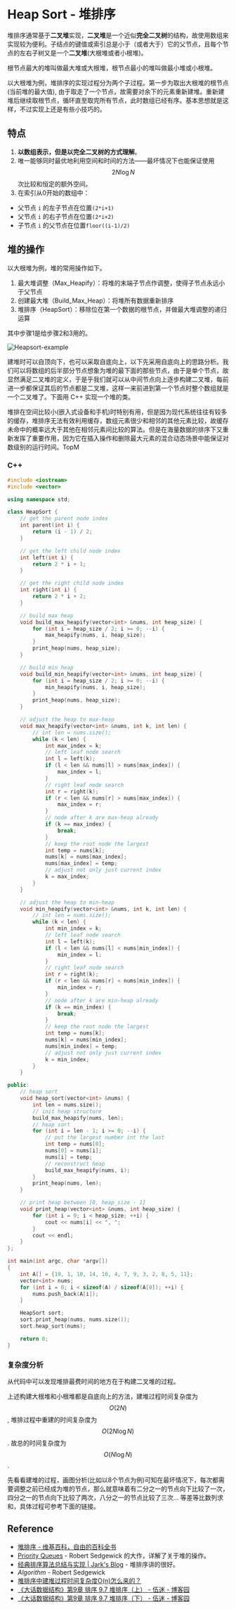 # Heap Sort - 堆排序

堆排序通常基于**二叉堆**实现，**二叉堆**是一个近似**完全二叉树**的结构，故使用数组来实现较为便利。子结点的键值或索引总是小于（或者大于）它的父节点，且每个节点的左右子树又是一个**二叉堆**(大根堆或者小根堆)。

根节点最大的堆叫做最大堆或大根堆，根节点最小的堆叫做最小堆或小根堆。

以大根堆为例，堆排序的实现过程分为两个子过程。第一步为取出大根堆的根节点(当前堆的最大值), 由于取走了一个节点，故需要对余下的元素重新建堆。重新建堆后继续取根节点，循环直至取完所有节点，此时数组已经有序。基本思想就是这样，不过实现上还是有些小技巧的。

## 特点

1. **以数组表示，但是以完全二叉树的方式理解**。
2. 唯一能够同时最优地利用空间和时间的方法——最坏情况下也能保证使用 $$2N \log N$$ 次比较和恒定的额外空间。
3. 在索引从0开始的数组中：
  - 父节点 `i` 的左子节点在位置`(2*i+1)`
  - 父节点 `i` 的右子节点在位置`(2*i+2)`
  - 子节点 `i` 的父节点在位置`floor((i-1)/2)`

## 堆的操作

以大根堆为例，堆的常用操作如下。

1. 最大堆调整（Max_Heapify）：将堆的末端子节点作调整，使得子节点永远小于父节点
2. 创建最大堆（Build_Max_Heap）：将堆所有数据重新排序
3. 堆排序（HeapSort）：移除位在第一个数据的根节点，并做最大堆调整的递归运算

其中步骤1是给步骤2和3用的。

![Heapsort-example](../images/Heapsort-example.gif)

建堆时可以自顶向下，也可以采取自底向上，以下先采用自底向上的思路分析。我们可以将数组的后半部分节点想象为堆的最下面的那些节点，由于是单个节点，故显然满足二叉堆的定义，于是乎我们就可以从中间节点向上逐步构建二叉堆，每前进一步都保证其后的节点都是二叉堆，这样一来前进到第一个节点时整个数组就是一个二叉堆了。下面用 C++ 实现一个堆的类。

堆排在空间比较小(嵌入式设备和手机)时特别有用，但是因为现代系统往往有较多的缓存，堆排序无法有效利用缓存，数组元素很少和相邻的其他元素比较，故缓存未命中的概率远大于其他在相邻元素间比较的算法。但是在海量数据的排序下又重新发挥了重要作用，因为它在插入操作和删除最大元素的混合动态场景中能保证对数级别的运行时间。TopM

### C++

```c++
#include <iostream>
#include <vector>

using namespace std;

class HeapSort {
	// get the parent node index
	int parent(int i) {
		return (i - 1) / 2;
	}

	// get the left child node index
	int left(int i) {
		return 2 * i + 1;
	}

	// get the right child node index
	int right(int i) {
		return 2 * i + 2;
	}

	// build max heap
	void build_max_heapify(vector<int> &nums, int heap_size) {
		for (int i = heap_size / 2; i >= 0; --i) {
			max_heapify(nums, i, heap_size);
		}
		print_heap(nums, heap_size);
	}

	// build min heap
	void build_min_heapify(vector<int> &nums, int heap_size) {
		for (int i = heap_size / 2; i >= 0; --i) {
			min_heapify(nums, i, heap_size);
		}
		print_heap(nums, heap_size);
	}

	// adjust the heap to max-heap
	void max_heapify(vector<int> &nums, int k, int len) {
		// int len = nums.size();
		while (k < len) {
			int max_index = k;
			// left leaf node search
			int l = left(k);
			if (l < len && nums[l] > nums[max_index]) {
				max_index = l;
			}
			// right leaf node search
			int r = right(k);
			if (r < len && nums[r] > nums[max_index]) {
				max_index = r;
			}
			// node after k are max-heap already
			if (k == max_index) {
				break;
			}
			// keep the root node the largest
			int temp = nums[k];
			nums[k] = nums[max_index];
			nums[max_index] = temp;
			// adjust not only just current index
			k = max_index;
		}
	}

	// adjust the heap to min-heap
	void min_heapify(vector<int> &nums, int k, int len) {
		// int len = nums.size();
		while (k < len) {
			int min_index = k;
			// left leaf node search
			int l = left(k);
			if (l < len && nums[l] < nums[min_index]) {
				min_index = l;
			}
			// right leaf node search
			int r = right(k);
			if (r < len && nums[r] < nums[min_index]) {
				min_index = r;
			}
			// node after k are min-heap already
			if (k == min_index) {
				break;
			}
			// keep the root node the largest
			int temp = nums[k];
			nums[k] = nums[min_index];
			nums[min_index] = temp;
			// adjust not only just current index
			k = min_index;
		}
	}

public:
	// heap sort
	void heap_sort(vector<int> &nums) {
		int len = nums.size();
		// init heap structure
		build_max_heapify(nums, len);
		// heap sort
		for (int i = len - 1; i >= 0; --i) {
			// put the largest number int the last
			int temp = nums[0];
			nums[0] = nums[i];
			nums[i] = temp;
			// reconstruct heap
			build_max_heapify(nums, i);
		}
		print_heap(nums, len);
	}

	// print heap between [0, heap_size - 1]
	void print_heap(vector<int> &nums, int heap_size) {
		for (int i = 0; i < heap_size; ++i) {
			cout << nums[i] << ", ";
		}
		cout << endl;
	}
};

int main(int argc, char *argv[])
{
	int A[] = {19, 1, 10, 14, 16, 4, 7, 9, 3, 2, 8, 5, 11};
	vector<int> nums;
	for (int i = 0; i < sizeof(A) / sizeof(A[0]); ++i) {
		nums.push_back(A[i]);
	}

	HeapSort sort;
	sort.print_heap(nums, nums.size());
	sort.heap_sort(nums);

	return 0;
}
```

### 复杂度分析

从代码中可以发现堆排最费时间的地方在于构建二叉堆的过程。

上述构建大根堆和小根堆都是自底向上的方法，建堆过程时间复杂度为 $$O(2N)$$, 堆排过程中重建的时间复杂度为 $$O(2N \log N)$$. 故总的时间复杂度为 $$O(N \log N)$$.

先看看建堆的过程，画图分析(比如以8个节点为例)可知在最坏情况下，每次都需要调整之前已经成为堆的节点，那么就意味着有二分之一的节点向下比较了一次，四分之一的节点向下比较了两次，八分之一的节点比较了三次... 等差等比数列求和，具体过程可参考下面的链接。


## Reference

- [堆排序 - 维基百科，自由的百科全书](http://zh.wikipedia.org/wiki/%E5%A0%86%E6%8E%92%E5%BA%8F)
- [Priority Queues](http://algs4.cs.princeton.edu/24pq/) - Robert Sedgewick 的大作，详解了关于堆的操作。
- [经典排序算法总结与实现 | Jark's Blog](http://wuchong.me/blog/2014/02/09/algorithm-sort-summary/) - 堆排序讲的很好。
- *Algorithm* - Robert Sedgewick
- [堆排序中建堆过程时间复杂度O(n)怎么来的？](http://www.zhihu.com/question/20729324)
- [《大话数据结构》第9章 排序 9.7 堆排序（上） - 伍迷 - 博客园](http://www.cnblogs.com/cj723/archive/2011/04/21/2024261.html)
- [《大话数据结构》第9章 排序 9.7 堆排序（下） - 伍迷 - 博客园](http://www.cnblogs.com/cj723/archive/2011/04/22/2024269.html)
